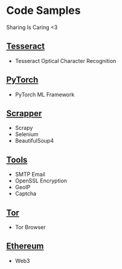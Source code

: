 # Code Samples
Sharing Is Caring <3

[Tesseract](tesseract_ocr)
----------
- Tesseract Optical Character Recognition

[PyTorch](pytorch)
----------
- PyTorch ML Framework

[Scrapper](scrapper)
----------
- Scrapy
- Selenium
- BeautifulSoup4

[Tools](tools)
----------
- SMTP Email
- OpenSSL Encryption
- GeoIP
- Captcha

[Tor](tor)
----------
- Tor Browser

[Ethereum](ethereum)
----------
- Web3
